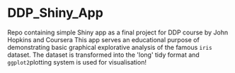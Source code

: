 # DDP_Shiny_App
Repo containing simple Shiny app as a final project for DDP course by John Hopkins and Coursera
This app serves an educational purpose of demonstrating basic graphical explorative analysis of the famous `iris` dataset. 
The dataset is transformed into the 'long' tidy format and `ggplot2`plotting system is used for visualisation!
